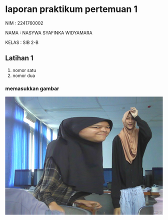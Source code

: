 # laporan praktikum pertemuan 1
NIM     : 2241760002

NAMA    : NASYWA SYAFINKA WIDYAMARA

KELAS   : SIB 2-B

## Latihan 1
1. nomor satu
2. nomor dua

### memasukkan gambar
<img src=halo.jpg>
